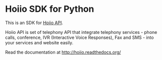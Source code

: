Hoiio SDK for Python
========================

This is an SDK for [Hoiio API](http://developer.hoiio.com).

Hoiio API is set of telephony API that integrate telephony services - phone calls, conference, IVR (Interactive Voice Responses), Fax and SMS - into your services and website easily.

Read the documentation at http://hoiio.readthedocs.org/
